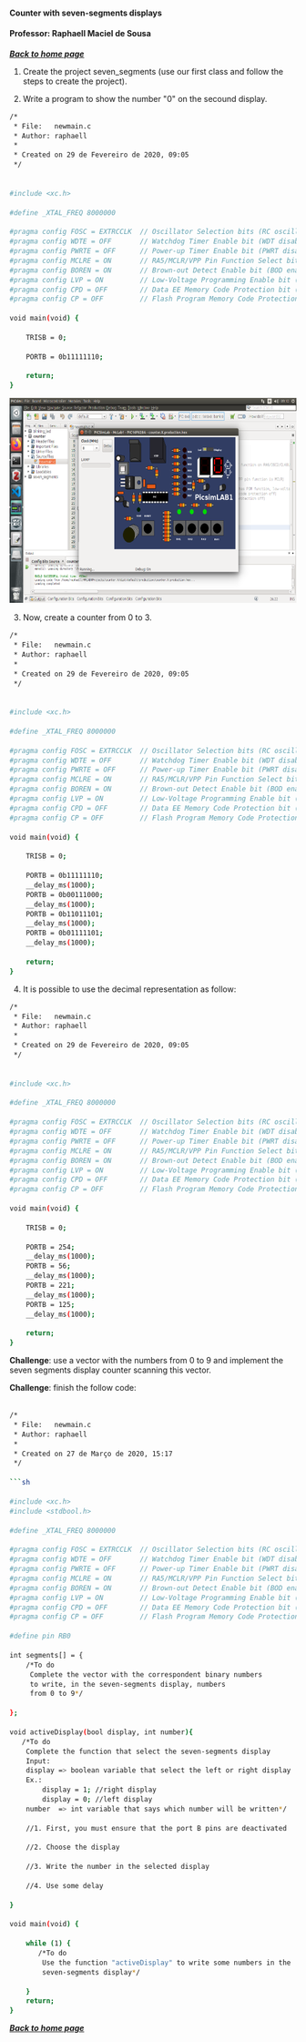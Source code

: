 #### Counter with seven-segments displays

#### Professor: Raphaell Maciel de Sousa

**[*Back to home page*](https://github.com/raphaellmsousa/microcontrollers)**  

1. Create the project seven_segments (use our first class and follow the steps to create the project).

2. Write a program to show the number "0" on the secound display.

```sh
/*
 * File:   newmain.c
 * Author: raphaell
 *
 * Created on 29 de Fevereiro de 2020, 09:05
 */


#include <xc.h>

#define _XTAL_FREQ 8000000

#pragma config FOSC = EXTRCCLK  // Oscillator Selection bits (RC oscillator: CLKOUT function on RA6/OSC2/CLKOUT pin, Resistor and Capacitor on RA7/OSC1/CLKIN)
#pragma config WDTE = OFF       // Watchdog Timer Enable bit (WDT disabled)
#pragma config PWRTE = OFF      // Power-up Timer Enable bit (PWRT disabled)
#pragma config MCLRE = ON       // RA5/MCLR/VPP Pin Function Select bit (RA5/MCLR/VPP pin function is MCLR)
#pragma config BOREN = ON       // Brown-out Detect Enable bit (BOD enabled)
#pragma config LVP = ON         // Low-Voltage Programming Enable bit (RB4/PGM pin has PGM function, low-voltage programming enabled)
#pragma config CPD = OFF        // Data EE Memory Code Protection bit (Data memory code protection off)
#pragma config CP = OFF         // Flash Program Memory Code Protection bit (Code protection off)

void main(void) {
    
    TRISB = 0;
    
    PORTB = 0b11111110;
    
    return;
}
```

<p align="center">
    <img src="./figs/zero.png" width="600" height="360" title="zero">
</p> 

3. Now, create a counter from 0 to 3.

```sh
/*
 * File:   newmain.c
 * Author: raphaell
 *
 * Created on 29 de Fevereiro de 2020, 09:05
 */


#include <xc.h>

#define _XTAL_FREQ 8000000

#pragma config FOSC = EXTRCCLK  // Oscillator Selection bits (RC oscillator: CLKOUT function on RA6/OSC2/CLKOUT pin, Resistor and Capacitor on RA7/OSC1/CLKIN)
#pragma config WDTE = OFF       // Watchdog Timer Enable bit (WDT disabled)
#pragma config PWRTE = OFF      // Power-up Timer Enable bit (PWRT disabled)
#pragma config MCLRE = ON       // RA5/MCLR/VPP Pin Function Select bit (RA5/MCLR/VPP pin function is MCLR)
#pragma config BOREN = ON       // Brown-out Detect Enable bit (BOD enabled)
#pragma config LVP = ON         // Low-Voltage Programming Enable bit (RB4/PGM pin has PGM function, low-voltage programming enabled)
#pragma config CPD = OFF        // Data EE Memory Code Protection bit (Data memory code protection off)
#pragma config CP = OFF         // Flash Program Memory Code Protection bit (Code protection off)

void main(void) {
    
    TRISB = 0;
    
    PORTB = 0b11111110;
    __delay_ms(1000);
    PORTB = 0b00111000;
    __delay_ms(1000);
    PORTB = 0b11011101;
    __delay_ms(1000);
    PORTB = 0b01111101;
    __delay_ms(1000);
    
    return;
}
```
4. It is possible to use the decimal representation as follow:

```sh
/*
 * File:   newmain.c
 * Author: raphaell
 *
 * Created on 29 de Fevereiro de 2020, 09:05
 */


#include <xc.h>

#define _XTAL_FREQ 8000000

#pragma config FOSC = EXTRCCLK  // Oscillator Selection bits (RC oscillator: CLKOUT function on RA6/OSC2/CLKOUT pin, Resistor and Capacitor on RA7/OSC1/CLKIN)
#pragma config WDTE = OFF       // Watchdog Timer Enable bit (WDT disabled)
#pragma config PWRTE = OFF      // Power-up Timer Enable bit (PWRT disabled)
#pragma config MCLRE = ON       // RA5/MCLR/VPP Pin Function Select bit (RA5/MCLR/VPP pin function is MCLR)
#pragma config BOREN = ON       // Brown-out Detect Enable bit (BOD enabled)
#pragma config LVP = ON         // Low-Voltage Programming Enable bit (RB4/PGM pin has PGM function, low-voltage programming enabled)
#pragma config CPD = OFF        // Data EE Memory Code Protection bit (Data memory code protection off)
#pragma config CP = OFF         // Flash Program Memory Code Protection bit (Code protection off)

void main(void) {
    
    TRISB = 0;
    
    PORTB = 254;
    __delay_ms(1000);
    PORTB = 56;
    __delay_ms(1000);
    PORTB = 221;
    __delay_ms(1000);
    PORTB = 125;
    __delay_ms(1000);
    
    return;
}
```

**Challenge**: use a vector with the numbers from 0 to 9 and implement the seven segments display counter scanning this vector.

**Challenge**: finish the follow code:

```sh

/*
 * File:   newmain.c
 * Author: raphaell
 *
 * Created on 27 de Março de 2020, 15:17
 */

```sh

#include <xc.h>
#include <stdbool.h> 

#define _XTAL_FREQ 8000000

#pragma config FOSC = EXTRCCLK  // Oscillator Selection bits (RC oscillator: CLKOUT function on RA6/OSC2/CLKOUT pin, Resistor and Capacitor on RA7/OSC1/CLKIN)
#pragma config WDTE = OFF       // Watchdog Timer Enable bit (WDT disabled)
#pragma config PWRTE = OFF      // Power-up Timer Enable bit (PWRT disabled)
#pragma config MCLRE = ON       // RA5/MCLR/VPP Pin Function Select bit (RA5/MCLR/VPP pin function is MCLR)
#pragma config BOREN = ON       // Brown-out Detect Enable bit (BOD enabled)
#pragma config LVP = ON         // Low-Voltage Programming Enable bit (RB4/PGM pin has PGM function, low-voltage programming enabled)
#pragma config CPD = OFF        // Data EE Memory Code Protection bit (Data memory code protection off)
#pragma config CP = OFF         // Flash Program Memory Code Protection bit (Code protection off)

#define pin RB0

int segments[] = {
    /*To do
     Complete the vector with the correspondent binary numbers
     to write, in the seven-segments display, numbers
     from 0 to 9*/

};

void activeDisplay(bool display, int number){
   /*To do
    Complete the function that select the seven-segments display
    Input:
    display => boolean variable that select the left or right display
    Ex.:
        display = 1; //right display
        display = 0; //left display
    number  => int variable that says which number will be written*/
    
    //1. First, you must ensure that the port B pins are deactivated
    
    //2. Choose the display
        
    //3. Write the number in the selected display
    
    //4. Use some delay

}

void main(void) {
    
    while (1) { 
       /*To do
        Use the function "activeDisplay" to write some numbers in the 
        seven-segments display*/

    }    
    return;
}

```

**[*Back to home page*](https://github.com/raphaellmsousa/microcontrollers)**  
